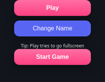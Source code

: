 <!DOCTYPE html>
<html lang="en">
<head>
  <meta charset="UTF-8" />
  <meta name="viewport" content="width=device-width, initial-scale=1, viewport-fit=cover" />
  <meta name="apple-mobile-web-app-capable" content="yes" />
  <meta name="mobile-web-app-capable" content="yes" />
  <meta name="theme-color" content="#12161c" />
  <title></title>
  <style>
    :root{
      --pink:#ff4081; --pink-hi:#ff6fa3; --indigo:#5865F2; --bg:#12161c;
    }
    html, body { margin:0; padding:0; background:var(--bg); color:#fff; font-family:system-ui, -apple-system, Segoe UI, Roboto, "Helvetica Neue", Arial, "Noto Sans", sans-serif; height:100dvh; overflow:hidden; }
    canvas { display:block; margin:0 auto; background:#000; touch-action:none; backface-visibility:hidden; -webkit-backface-visibility:hidden; transform:translateZ(0); will-change:transform; }

    /* Front & Menu buttons */
    .stack { position:fixed; display:none; z-index:9; left:50%; transform:translateX(-50%); pointer-events:auto; width:min(92vw,520px); }
    /* Moved higher to avoid leaderboard overlap */
    #frontStack { top: 40%; }
    #menuStack  { top: 78%; }
    .stack .buttons { display:flex; flex-direction:column; gap:12px; align-items:center; }
    /* Slightly smaller buttons */
    .btn { border:0; border-radius:14px; padding:12px 18px; font-size:16px; color:#fff; box-shadow:0 8px 22px rgba(0,0,0,.35); -webkit-tap-highlight-color:transparent; }
    .btn:active { transform:translateY(1px) scale(.98); }
    .btn-primary { background:linear-gradient(180deg,var(--pink-hi) 0%, var(--pink) 100%); font-weight:800; min-width:200px; }
    .btn-indigo  { background:var(--indigo); min-width:200px; }
    #fsNote { font-size:12px; opacity:.85; text-align:center; margin-top:4px; }

    /* On-screen arrows (in game only) */
    .controls { position:fixed; inset:0; pointer-events:none; z-index:10; display:none; }
    .laneBtn  { position:absolute; width:80px; height:80px; border:none; border-radius:20px; background:rgba(0,0,0,.35); color:#fff; font-size:28px; box-shadow:0 6px 18px rgba(0,0,0,.35); -webkit-tap-highlight-color:transparent; touch-action:manipulation; pointer-events:auto; transform:translate(-50%, -50%); }
    .laneBtn:active { transform:translate(-50%, -50%) scale(.96); }
    @media (min-width:900px){ .controls{ display:none !important; } }
  </style>
</head>
<body>
  <canvas id="gameCanvas"></canvas>

  <!-- FRONT -->
  <div id="frontStack" class="stack">
    <div class="buttons">
      <button id="playBtn" class="btn btn-primary" type="button">Play</button>
      <button id="frontChangeNameBtn" class="btn btn-indigo" type="button">Change Name</button>
      <div id="fsNote">Tip: Play tries to go fullscreen</div>
    </div>
  </div>

  <!-- MENU -->
  <div id="menuStack" class="stack">
    <div class="buttons">
      <button id="startBtn" class="btn btn-primary" type="button">Start Game</button>
    </div>
  </div>

  <!-- In-game lane arrows -->
  <div id="controls" class="controls">
    <button id="btnLane1" class="laneBtn" aria-label="Move left">◀</button>
    <button id="btnLane3" class="laneBtn" aria-label="Move right">▶</button>
  </div>

  <script src="https://cdn.jsdelivr.net/npm/@supabase/supabase-js@2"></script>
  <script>
  /* ========================= Supabase (Leaderboard) ========================= */
  const SUPABASE_URL = 'https://fvcvrhaxxpsientgggnx.supabase.co';
  const SUPABASE_ANON_KEY = 'eyJhbGciOiJIUzI1NiIsInR5cCI6IkpXVCJ9.eyJpc3MiOiJzdXBhYmFzZSIsInJlZiI6ImZ2Y3ZyaGF4eHBzaWVudGdnZ254Iiwicm9sZSI6ImFub24iLCJpYXQiOjE3NTYwODczMzYsImV4cCI6MjA3MTY2MzMzNn0.5wTxwGVJDa3gnS61gaDq00xSFGUMEQ0Pda6tJo4VK-A';
  const TABLE_NAME = 'highscores';
  const supa = window.supabase.createClient(SUPABASE_URL, SUPABASE_ANON_KEY);
  const NAME_KEY = 'catdash_name';
  function getPlayerName(){ let n = localStorage.getItem(NAME_KEY); if(!n){ n = prompt('Enter player name (3–12 chars):','CAT')||'CAT'; n=n.trim().slice(0,12); if(n.length<3) n=(n+'CAT').slice(0,3); localStorage.setItem(NAME_KEY,n);} return n; }
  let globalBoard = []; let lastBoardFetch = 0;
  async function fetchGlobalTop(limit=20){ try{ const {data,error}=await supa.from(TABLE_NAME).select('name,score,updated_at').order('score',{ascending:false}).limit(limit); if(error) throw error; globalBoard=Array.isArray(data)?data:[]; lastBoardFetch=performance.now(); }catch(e){ console.warn('LB fetch error',e.message||e); } }
  async function submitBestIfHigher(name,score){ try{ const {data:existing,error:e1}=await supa.from(TABLE_NAME).select('score').eq('name',name).single(); const prev=Number(existing?.score||0); if(!e1 && score<=prev) return false; const payload={name,score,updated_at:new Date().toISOString()}; const {error:e2}=await supa.from(TABLE_NAME).upsert(payload,{onConflict:'name'}); if(e2) throw e2; fetchGlobalTop(20); return true; }catch(e){ console.warn('LB submit error',e.message||e); return false; } }

  /* ========================= Canvas / viewport ========================= */
  const canvas=document.getElementById('gameCanvas');
  const ctx=canvas.getContext('2d',{alpha:false, desynchronized:true});
  function getViewportSize(){ const vv=window.visualViewport; if(vv) return {w:Math.floor(vv.width), h:Math.floor(vv.height)}; return {w:Math.floor(window.innerWidth), h:Math.floor(window.innerHeight)}; }
  let {w:W,h:H}=getViewportSize(); let DPR=1;
  function resizeCanvas(){ DPR=Math.max(1,Math.min(3,window.devicePixelRatio||1)); canvas.style.width=W+'px'; canvas.style.height=H+'px'; canvas.width=Math.floor(W*DPR); canvas.height=Math.floor(H*DPR); ctx.setTransform(DPR,0,0,DPR,0,0); ctx.imageSmoothingEnabled=true; ctx.imageSmoothingQuality='high'; }
  resizeCanvas();
  function handleResize(){ const v=getViewportSize(); W=v.w; H=v.h; resizeCanvas(); positionButtons(); initFlowerSpots(); }
  window.addEventListener('resize',handleResize,{passive:true});
  if(window.visualViewport){ visualViewport.addEventListener('resize',handleResize,{passive:true}); visualViewport.addEventListener('scroll',handleResize,{passive:true}); }
  function lanesX(){ return [W/4, W/2, (3*W)/4]; }

  /* ========================= Controls ========================= */
  const controls=document.getElementById('controls');
  const CAT_Y_LIFT=-30; const BUTTON_Y_OFFSET=50;
  function positionButtons(){
    const btn1=document.getElementById('btnLane1'); const btn3=document.getElementById('btnLane3');
    const lx=lanesX();
    const baseY=H-Math.min(120,H*.12);
    const y=Math.min(H-10, baseY+BUTTON_Y_OFFSET);
    btn1.style.left=lx[0]+'px'; btn1.style.top=y+'px';
    btn3.style.left=lx[2]+'px'; btn3.style.top=y+'px';
  }
  positionButtons();

  /* ========================= Game state ========================= */
  let mode='front', currentLane=1, enemies=[], pickups=[], particles=[];
  let score=0, fuel=100, meters=0;
  let spawnTimer=0, last=undefined, graceTimer=.75, restartDelay=0;
  let roadSpeed=226, maxSpeed=704, baseAccel=.6, slipTimer=0, slipOffset=0;
  let btn1Down=false, btn3Down=false, cheatArmTimerMs=0, cheatCharges=0, cheatRearmLock=false;
  const CHEAT_HOLD_TIME_MS=50;
  let cheatToastTimer=0, cheatToastText='';
  let dashActive=false, dashTimer=0;
  const DASH_DURATION=8.0, DASH_SPEED_MUL=1.30, DASH_SCORE_MUL=2;

  /* ========================= Visual helpers ========================= */
  function withShadow(color='rgba(0,0,0,.35)', blur=8, oy=3, fn){ ctx.save(); ctx.shadowColor=color; ctx.shadowBlur=blur; ctx.shadowOffsetX=0; ctx.shadowOffsetY=oy; fn(); ctx.restore(); }
  function strokeAround(color='rgba(0,0,0,.35)', lw=2, fn){ ctx.save(); ctx.lineWidth=lw; ctx.strokeStyle=color; fn(); ctx.stroke(); ctx.restore(); }

  /* ========================= Background (game scenes) ========================= */
  const FLOWER_SEG_METERS=400; const FLOWER_COLORS=['#ffec99','#ffd6e7','#c0ebff','#c3fda7','#ffd8a8','#eebefa','#b2f2bb']; const flowerSpots=[];
  function initFlowerSpots(){ flowerSpots.length=0; const count=Math.max(80,Math.floor(W*H/11000)); for(let i=0;i<count;i++){ flowerSpots.push({x:Math.random()*W,y:Math.random()*H,r:1.2+Math.random()*1.4,rot:Math.random()*Math.PI*2,stem:Math.random()<.8}); } }
  initFlowerSpots();
  function drawBloom(x,y,s,color,rot){ ctx.save(); ctx.translate(x,y); ctx.rotate(rot); const pr=s*2.1, cr=s*1.1; ctx.fillStyle=color; for(let i=0;i<5;i++){ const a=(i/5)*Math.PI*2; ctx.beginPath(); ctx.ellipse(Math.cos(a)*s*1.1, Math.sin(a)*s*1.1, pr*.55, pr*.35, a, 0, Math.PI*2); ctx.fill(); } const g=ctx.createRadialGradient(0,0,0,0,0,cr); g.addColorStop(0,'rgba(255,255,220,.95)'); g.addColorStop(1,'rgba(255,255,220,.2)'); ctx.fillStyle=g; ctx.beginPath(); ctx.arc(0,0,cr,0,Math.PI*2); ctx.fill(); ctx.restore(); }
  function drawBackground(){ const g=ctx.createLinearGradient(0,0,0,H); g.addColorStop(0,'#64b24a'); g.addColorStop(1,'#4d9c3b'); ctx.fillStyle=g; ctx.fillRect(0,0,W,H); ctx.fillStyle='rgba(40,90,40,.10)'; for(let y=0;y<H;y+=40){ for(let x=((y/40)%2===0?0:20); x<W; x+=40){ ctx.fillRect(x,y,10,10);} } const seg=Math.floor(meters/FLOWER_SEG_METERS)%FLOWER_COLORS.length; const color=FLOWER_COLORS[seg]; const lx=lanesX(), trailW=W/6; flowerSpots.forEach(f=>{ const inLane=(Math.abs(f.x-lx[0])<trailW/2)||(Math.abs(f.x-lx[1])<trailW/2)||(Math.abs(f.x-lx[2])<trailW/2); if(inLane) return; if(f.stem){ ctx.strokeStyle='rgba(20,80,20,.6)'; ctx.lineWidth=1; ctx.beginPath(); ctx.moveTo(f.x,f.y+4); ctx.lineTo(f.x,f.y+8); ctx.stroke(); } drawBloom(f.x,f.y,f.r,color,f.rot); }); for(let i=0;i<3;i++){ const rg=ctx.createLinearGradient(0,0,0,H); rg.addColorStop(0,'#8b684f'); rg.addColorStop(1,'#6f523f'); ctx.fillStyle=rg; ctx.fillRect(lx[i]-trailW/2,0,trailW,H); ctx.fillStyle='rgba(0,0,0,.18)'; ctx.fillRect(lx[i]-1,0,2,H);} }

  /* ========================= Obstacles, pickups, cat, HUD ========================= */
  function drawTree(x,y,w,h){ withShadow('rgba(0,0,0,.35)',10,4,()=>{ const tw=w*.28, th=h*.48, tx=x-tw/2, ty=y+h*.12, r=tw*.35; ctx.fillStyle='#6d3f17'; ctx.beginPath(); ctx.moveTo(tx+r,ty); ctx.lineTo(tx+tw-r,ty); ctx.quadraticCurveTo(tx+tw,ty,tx+tw,ty+r); ctx.lineTo(tx+tw,ty+th-r); ctx.quadraticCurveTo(tx+tw,ty+th,tx+tw-r,ty+th); ctx.lineTo(tx+r,ty+th); ctx.quadraticCurveTo(tx,ty+th,tx,ty+th-r); ctx.lineTo(tx,ty+r); ctx.quadraticCurveTo(tx,ty,tx+r,ty); ctx.closePath(); ctx.fill(); const cx=x, cy=y-h*.06; const c1='#2e7d32', c2='#2f8c34', c3='#399c3a'; ctx.fillStyle=c2; ctx.beginPath(); ctx.arc(cx-w*.28,cy+h*.02,h*.25,0,Math.PI*2); ctx.fill(); ctx.beginPath(); ctx.arc(cx+w*.28,cy+h*.02,h*.25,0,Math.PI*2); ctx.fill(); ctx.fillStyle=c1; ctx.beginPath(); ctx.arc(cx,cy,h*.32,0,Math.PI*2); ctx.fill(); ctx.fillStyle=c3; ctx.beginPath(); ctx.arc(cx,cy-h*.22,h*.18,0,Math.PI*2); ctx.fill(); ctx.strokeStyle='rgba(0,0,0,.35)'; ctx.lineWidth=1.5; ctx.beginPath(); ctx.arc(cx,cy,h*.32,0,Math.PI*2); ctx.stroke(); }); }
  function drawMud(x,y,w,h){ withShadow('rgba(0,0,0,.3)',8,3,()=>{ const g=ctx.createRadialGradient(x,y,2,x,y,Math.max(w,h)); g.addColorStop(0,'#6a4a3a'); g.addColorStop(1,'#3e2723'); ctx.fillStyle=g; ctx.beginPath(); ctx.ellipse(x,y,w*.5,h*.5,0,0,Math.PI*2); ctx.fill(); }); strokeAround('rgba(0,0,0,.35)',1.2,()=>{ ctx.beginPath(); ctx.ellipse(x,y,w*.5,h*.5,0,0,Math.PI*2); }); }
  function drawAdditiveGlow(x,y,r,a=.9){ ctx.save(); ctx.globalCompositeOperation='lighter'; const g=ctx.createRadialGradient(x,y,0,x,y,r); g.addColorStop(0,`rgba(255,215,0,${a})`); g.addColorStop(1,'rgba(255,215,0,0)'); ctx.fillStyle=g; ctx.beginPath(); ctx.arc(x,y,r,0,Math.PI*2); ctx.fill(); ctx.restore(); }
  function drawMouse(x,y,s,gold){ const t=performance.now()*0.006, wig=Math.sin(t+x*.01)*1.2*s; const body=gold?'#ffd54f':'#c7a17a', ear=gold?'#ffe082':'#d7b894'; withShadow('rgba(0,0,0,.25)',6,2,()=>{ ctx.fillStyle=body; ctx.beginPath(); ctx.ellipse(x,y+wig,12*s,7*s,0,0,Math.PI*2); ctx.fill(); ctx.beginPath(); ctx.ellipse(x+9*s,y-1*s+wig,6*s,5*s,0,0,Math.PI*2); ctx.fill(); ctx.fillStyle=ear; ctx.beginPath(); ctx.arc(x+12*s,y-5*s+wig,2.8*s,0,Math.PI*2); ctx.fill(); ctx.beginPath(); ctx.arc(x+7.5*s,y-6*s+wig,2.2*s,0,Math.PI*2); ctx.fill(); ctx.strokeStyle=gold?'#ffe082':'#b78963'; ctx.lineWidth=1.4*s; ctx.beginPath(); ctx.moveTo(x-12*s,y+2*s+wig); ctx.quadraticCurveTo(x-18*s,y+6*s+wig,x-22*s,y+3*s+wig); ctx.stroke(); ctx.fillStyle='#000'; ctx.beginPath(); ctx.arc(x+11*s,y-2*s+wig,1.4*s,0,Math.PI*2); ctx.fill(); }); if(gold) drawAdditiveGlow(x,y,22*s,.85); }
  function drawBird(x,y,s,gold){ const t=performance.now()*0.004, bob=Math.sin(t+x*.02)*1.2*s; const body=gold?'#ffe066':'#66a9ff'; withShadow('rgba(0,0,0,.25)',6,2,()=>{ ctx.fillStyle=body; ctx.beginPath(); ctx.ellipse(x,y+bob,10*s,7*s,0,0,Math.PI*2); ctx.fill(); ctx.beginPath(); ctx.arc(x+7*s,y-3*s+bob,4*s,0,Math.PI*2); ctx.fill(); ctx.fillStyle=gold?'#ffd54f':'#4f94f5'; ctx.beginPath(); ctx.ellipse(x-3*s,y+1*s+bob,6*s,4*s,-.7,0,Math.PI*2); ctx.fill(); ctx.fillStyle=gold?'#ffca28':'#ffb300'; ctx.beginPath(); ctx.moveTo(x+11*s,y-3*s+bob); ctx.lineTo(x+15*s,y-1*s+bob); ctx.lineTo(x+11*s,y-1*s+bob); ctx.closePath(); ctx.fill(); ctx.fillStyle='#000'; ctx.beginPath(); ctx.arc(x+6*s,y-4*s+bob,1.2*s,0,Math.PI*2); ctx.fill(); }); if(gold) drawAdditiveGlow(x,y,20*s,.85); }
  function drawLizard(x,y,s,gold){ const t=performance.now()*0.006, sway=Math.sin(t+x*.03)*1.5*s; const body=gold?'#ffd54f':'#5cb85c', belly=gold?'#ffe082':'#4cae4c'; withShadow('rgba(0,0,0,.25)',6,2,()=>{ ctx.fillStyle=body; ctx.beginPath(); ctx.ellipse(x,y+sway,16*s,6*s,0,0,Math.PI*2); ctx.fill(); ctx.beginPath(); ctx.moveTo(x-16*s,y+sway); ctx.quadraticCurveTo(x-26*s,y+3*s+sway,x-30*s,y+sway); ctx.lineTo(x-24*s,y-2*s+sway); ctx.closePath(); ctx.fill(); ctx.beginPath(); ctx.ellipse(x+14*s,y-1*s+sway,6*s,5*s,0,0,Math.PI*2); ctx.fill(); ctx.fillStyle=belly; ctx.fillRect(x-6*s,y-2*s+sway,12*s,4*s); ctx.fillStyle='#000'; ctx.beginPath(); ctx.arc(x+17*s,y-2*s+sway,1.4*s,0,Math.PI*2); ctx.fill(); ctx.beginPath(); ctx.arc(x+12*s,y-2*s+sway,1.4*s,0,Math.PI*2); ctx.fill(); }); if(gold) drawAdditiveGlow(x,y,24*s,.85); }
  function drawChicken(x,y,s){ const bob=Math.sin(performance.now()*0.004+x*0.01)*1.0*s; withShadow('rgba(0,0,0,.25)',6,2,()=>{ ctx.fillStyle='#ffe082'; ctx.beginPath(); ctx.ellipse(x,y+bob,12*s,9*s,0,0,Math.PI*2); ctx.fill(); ctx.beginPath(); ctx.arc(x+9*s,y-5*s+bob,5*s,0,Math.PI*2); ctx.fill(); ctx.fillStyle='#ffb300'; ctx.beginPath(); ctx.moveTo(x+14*s,y-5*s+bob); ctx.lineTo(x+18*s,y-4*s+bob); ctx.lineTo(x+14*s,y-2.5*s+bob); ctx.closePath(); ctx.fill(); ctx.fillStyle='#e53935'; ctx.beginPath(); ctx.arc(x+8*s,y-9*s+bob,2.1*s,0,Math.PI*2); ctx.fill(); ctx.beginPath(); ctx.arc(x+10.8*s,y-9.4*s+bob,1.8*s,0,Math.PI*2); ctx.fill(); ctx.fillStyle='#ffd54f'; ctx.beginPath(); ctx.ellipse(x-3*s,y-1*s+bob,7*s,5*s,-.7,0,Math.PI*2); ctx.fill(); ctx.fillStyle='#000'; ctx.beginPath(); ctx.arc(x+8*s,y-6*s+bob,1.4*s,0,Math.PI*2); ctx.fill(); ctx.strokeStyle='#ffb300'; ctx.lineWidth=1.3*s; ctx.beginPath(); ctx.moveTo(x-2*s,y+9*s+bob); ctx.lineTo(x-2*s,y+12*s+bob); ctx.moveTo(x+1*s,y+9*s+bob); ctx.lineTo(x+1*s,y+12*s+bob); ctx.stroke(); }); drawAdditiveGlow(x,y,24*s,.9); }
  const CAT_W=22, CAT_H=34;
  function drawCat(x,y,w,h){ withShadow('rgba(0,0,0,.35)',12,5,()=>{ const rx=w/1.55, ry=h/1.12, tail=h*1.35, tb=Math.max(3,w*.30), t=performance.now()*0.008, amp=h*.12; const bx=x-rx+tb*.8, by=y+ry*.60; ctx.strokeStyle='#9a5a2a'; ctx.lineCap='round'; ctx.lineJoin='round'; let px=bx, py=by; for(let i=1;i<=16;i++){ const u=i/16, k=1-u; const xx=bx-u*tail*.95; const yy=by-u*tail*.55+Math.sin(t+u*7)*amp*(.25+.75*k); ctx.lineWidth=Math.max(1,tb*(.3+.7*k)); ctx.beginPath(); ctx.moveTo(px,py); ctx.lineTo(xx,yy); ctx.stroke(); px=xx; py=yy; } ctx.fillStyle='#d07a2b'; ctx.beginPath(); ctx.ellipse(x,y,rx,ry,0,0,Math.PI*2); ctx.fill(); const hr=h*.36, hx=x, hy=y-h*.78; ctx.beginPath(); ctx.arc(hx,hy,hr,0,Math.PI*2); ctx.fill(); ctx.beginPath(); ctx.moveTo(hx-hr*.6,hy-hr*.15); ctx.lineTo(hx-hr*.25,hy-hr*1.0); ctx.lineTo(hx,hy-hr*.15); ctx.closePath(); ctx.fill(); ctx.beginPath(); ctx.moveTo(hx+hr*.6,hy-hr*.15); ctx.lineTo(hx+hr*.25,hy-hr*1.0); ctx.lineTo(hx,hy-hr*.15); ctx.closePath(); ctx.fill(); ctx.fillStyle='#a85b24'; ctx.beginPath(); ctx.ellipse(x,y+2,w/2.6,h/2.6,0,0,Math.PI*2); ctx.fill(); ctx.fillStyle='#000'; ctx.beginPath(); ctx.arc(hx-hr*.35,hy,hr*.15,0,Math.PI*2); ctx.fill(); ctx.beginPath(); ctx.arc(hx+hr*.35,hy,hr*.15,0,Math.PI*2); ctx.fill(); ctx.strokeStyle='#fff'; ctx.lineWidth=1.2; ctx.beginPath(); ctx.moveTo(hx-hr*.55,hy); ctx.lineTo(hx-hr*1.1,hy-2); ctx.moveTo(hx-hr*.55,hy+4); ctx.lineTo(hx-hr*1.1,hy+6); ctx.moveTo(hx-hr*.55,hy-4); ctx.lineTo(hx-hr*1.1,hy-6); ctx.moveTo(hx+hr*.55,hy); ctx.lineTo(hx+hr*1.1,hy-2); ctx.moveTo(hx+hr*.55,hy+4); ctx.lineTo(hx+hr*1.1,hy+6); ctx.moveTo(hx+hr*.55,hy-4); ctx.lineTo(hx+hr*1.1,hy-6); ctx.stroke(); }); strokeAround('rgba(0,0,0,.4)',1,()=>{ ctx.beginPath(); ctx.ellipse(x,y,w/1.55,h/1.12,0,0,Math.PI*2); }); }

  /* ========================= Particles & HUD ========================= */
  function spawnSparkles(x,y,c){ for(let i=0;i<12;i++){ const a=(Math.PI*2)*(i/12)+Math.random()*.4; const sp=60+Math.random()*110; particles.push({x,y,vx:Math.cos(a)*sp,vy:Math.sin(a)*sp-40,life:.6+Math.random()*.4,age:0,color:c}); } }
  function updateParticles(dt){ for(let i=particles.length-1;i>=0;i--){ const p=particles[i]; p.age+=dt; p.x+=p.vx*dt; p.y+=p.vy*dt; p.vy+=80*dt; if(p.age>=p.life) particles.splice(i,1); } }
  function drawParticles(){ particles.forEach(p=>{ const a=Math.max(0,1-p.age/p.life); ctx.save(); ctx.globalAlpha=a; ctx.fillStyle=p.color; ctx.beginPath(); ctx.arc(p.x,p.y,2+1.2*a,0,Math.PI*2); ctx.fill(); ctx.restore(); }); }
  function drawHUD(){ ctx.fillStyle='#fff'; ctx.font='16px system-ui, sans-serif'; const sTxt='Score: ' + (dashActive?Math.round(score)+' (x2)':Math.round(score)); ctx.fillText(sTxt,10,22); ctx.fillText('Energy: '+Math.round(fuel),10,42); ctx.fillText('Meters: '+Math.round(meters),10,62); const txt=cheatCharges>0?`Shield x${cheatCharges}`:''; if(txt){ const tw=ctx.measureText(txt).width+12; ctx.fillText(txt, W-tw-10, 28); }
    if(dashActive){ const tTxt=`DASH ${dashTimer.toFixed(1)}s`; const tw=ctx.measureText(tTxt).width; ctx.fillStyle='#ffeb3b'; ctx.fillText(tTxt,(W-tw)/2,22); }
    if(cheatToastTimer>0){ const a=Math.min(1,cheatToastTimer/.3); ctx.save(); ctx.globalAlpha=a; ctx.font='18px system-ui,sans-serif'; const t=cheatToastText||''; const tw=ctx.measureText(t).width; const tx=(W-tw)/2, ty=44; ctx.fillStyle='rgba(0,0,0,.35)'; ctx.fillRect(tx-12,ty-18,tw+24,28); ctx.fillStyle='#ffd54f'; ctx.fillText(t,tx,ty); ctx.restore(); }
  }
  function drawVignette(){ const g=ctx.createRadialGradient(W/2,H*.58,Math.min(W,H)*.25,W/2,H*.58,Math.max(W,H)*.75); g.addColorStop(0,'rgba(0,0,0,0)'); g.addColorStop(1,'rgba(0,0,0,.35)'); ctx.fillStyle=g; ctx.fillRect(0,0,W,H); }
  function drawDashOverlay(){ if(!dashActive) return; ctx.save(); ctx.globalAlpha=.18; ctx.fillStyle='#ff9800'; ctx.fillRect(0,0,W,H); ctx.globalAlpha=.16; ctx.strokeStyle='#fff'; ctx.lineWidth=2; for(let i=0;i<6;i++){ const x=(i+.5)*(W/6); ctx.beginPath(); ctx.moveTo(x,0); ctx.lineTo(x+(Math.random()*8-4),H); ctx.stroke(); } ctx.restore(); }
  function drawGlobalBoard(x,y,maxRows=20){ ctx.fillStyle='#fff'; ctx.font='18px system-ui, sans-serif'; ctx.fillText('Global Top 20', x, y); ctx.font='14px ui-monospace, SFMono-Regular, Menlo, monospace'; if(!globalBoard.length){ ctx.fillText('Loading...', x, y+22); if(performance.now()-lastBoardFetch>5000) fetchGlobalTop(20); return; } const rows=Math.min(maxRows, globalBoard.length); for(let i=0;i<rows;i++){ const e=globalBoard[i]; const name=(e.name||'???').slice(0,12).padEnd(12,' '); const line=`${String(i+1).padStart(2,' ')}. ${name}  ${String(Number(e.score||0)).padStart(6,' ')}  ${String((e.updated_at||'').slice(0,10))}`; ctx.fillText(line, x, y + 22 + i*18); } }

  /* ========================= Anime Front Page ========================= */
  const CAT_MASCOT_NAME = 'Gingerbolt';
  let frontT=0;
  function drawFrontBackground(){
    const g=ctx.createLinearGradient(0,0,0,H); g.addColorStop(0,'#ff3d7f'); g.addColorStop(.45,'#ff7a3d'); g.addColorStop(1,'#ffe27a'); ctx.fillStyle=g; ctx.fillRect(0,0,W,H);
    const cx=W*.5, cy=H*.75, rays=90; ctx.save(); ctx.globalAlpha=.18; for(let i=0;i<rays;i++){ const a=(i/rays)*Math.PI*2 + Math.sin(frontT*.9+i)*.05; const len=Math.max(W,H)*1.2; const w=2 + (i%4===0?3:0) + Math.sin(frontT*2+i)*.5; ctx.strokeStyle = i%3===0? 'rgba(255,255,255,.75)': 'rgba(255,255,255,.45)'; ctx.lineWidth=w; ctx.beginPath(); ctx.moveTo(cx,cy); ctx.lineTo(cx+Math.cos(a)*len, cy+Math.sin(a)*len); ctx.stroke(); } ctx.restore();
    const vg=ctx.createRadialGradient(W/2,H*.65,Math.min(W,H)*.2, W/2,H*.65, Math.max(W,H)*.85); vg.addColorStop(0,'rgba(0,0,0,0)'); vg.addColorStop(1,'rgba(0,0,0,.38)'); ctx.fillStyle=vg; ctx.fillRect(0,0,W,H);
  }
  function drawFrontAnimation(){
    const baseY=H*.74; const travel=Math.min(280, W*.35); const phase=(Math.sin(frontT*.8)*.5+.5); const catX=W*.5 - travel/2 + phase*travel; const catY=baseY - 10 + Math.sin(frontT*3)*4;
    for(let i=0;i<3;i++){ const r=60+i*18+Math.sin(frontT*2+i)*3; const ag=ctx.createRadialGradient(catX,catY-20,0,catX,catY-20,r); ag.addColorStop(0,'rgba(255,230,120,.55)'); ag.addColorStop(1,'rgba(255,230,120,0)'); ctx.fillStyle=ag; ctx.beginPath(); ctx.arc(catX,catY-20,r,0,Math.PI*2); ctx.fill(); }
    ctx.save(); ctx.globalAlpha=.9; ctx.strokeStyle='rgba(255,255,255,.9)'; ctx.lineWidth=3; for(let i=0;i<8;i++){ const ox=-50 - i*14; const oy=Math.sin(frontT*10+i)*8; ctx.beginPath(); ctx.moveTo(catX+ox,catY+oy); ctx.lineTo(catX+ox-60, catY+oy-6); ctx.stroke(); } ctx.restore();
    withShadow('rgba(0,0,0,.35)',14,6,()=>{
      ctx.strokeStyle='#d9782e'; ctx.lineWidth=8; ctx.lineCap='round'; ctx.beginPath(); ctx.moveTo(catX-26,catY-6); ctx.lineTo(catX-44,catY-16); ctx.lineTo(catX-34,catY-28); ctx.lineTo(catX-52,catY-38); ctx.stroke();
      ctx.fillStyle='#e0812c'; ctx.beginPath(); ctx.ellipse(catX,catY,38,26,0,0,Math.PI*2); ctx.fill();
      const hx=catX+26, hy=catY-26, hr=16; ctx.beginPath(); ctx.arc(hx,hy,hr,0,Math.PI*2); ctx.fill();
      ctx.beginPath(); ctx.moveTo(hx-10,hy-4); ctx.lineTo(hx-6,hy-22); ctx.lineTo(hx,hy-6); ctx.closePath(); ctx.fill();
      ctx.beginPath(); ctx.moveTo(hx+10,hy-4); ctx.lineTo(hx+6,hy-22); ctx.lineTo(hx,hy-6); ctx.closePath(); ctx.fill();
      ctx.fillStyle='#d26f1f'; for(let i=0;i<5;i++){ const ax=hx-12+i*6, ay=hy+4+(i%2?2:-2); ctx.beginPath(); ctx.moveTo(ax,ay); ctx.lineTo(ax+4,ay+10); ctx.lineTo(ax-2,ay+8); ctx.closePath(); ctx.fill(); }
      ctx.fillStyle='#c76918'; ctx.beginPath(); ctx.ellipse(catX,catY+2,16,12,0,0,Math.PI*2); ctx.fill();
      ctx.fillStyle='#000'; ctx.beginPath(); ctx.ellipse(hx-6,hy-2,3.6,5.2,0,0,Math.PI*2); ctx.fill(); ctx.beginPath(); ctx.ellipse(hx+6,hy-2,3.6,5.2,0,0,Math.PI*2); ctx.fill(); ctx.fillStyle='#fff'; ctx.beginPath(); ctx.arc(hx-7.5,hy-4.5,1.4,0,Math.PI*2); ctx.fill(); ctx.beginPath(); ctx.arc(hx+4.5,hy-4.5,1.2,0,Math.PI*2); ctx.fill();
      ctx.strokeStyle='#fff'; ctx.lineWidth=1.6; ctx.beginPath(); ctx.moveTo(hx-4,hy+3); ctx.quadraticCurveTo(hx,hy+6,hx+4,hy+3); ctx.stroke(); for(const s of [-1,1]){ ctx.beginPath(); ctx.moveTo(hx+s*6,hy+2); ctx.lineTo(hx+s*18,hy); ctx.stroke(); ctx.beginPath(); ctx.moveTo(hx+s*6,hy+6); ctx.lineTo(hx+s*18,hy+8); ctx.stroke(); }
      ctx.fillStyle='#e0812c'; ctx.beginPath(); ctx.ellipse(catX+46,catY-6,10,6,.2,0,Math.PI*2); ctx.fill(); ctx.beginPath(); ctx.ellipse(catX-6,catY+10,11,7,-.2,0,Math.PI*2); ctx.fill();
    });
  }
  function drawFront(){
    drawFrontBackground();
    const title='CAT DASH'; ctx.save(); const fs=Math.floor(Math.min(W,H)*.13); ctx.font=`${fs}px Impact, 'Trebuchet MS', system-ui, sans-serif`; ctx.textAlign='center'; ctx.lineWidth=Math.max(6,fs*.06); ctx.strokeStyle='rgba(255,255,255,.95)'; ctx.fillStyle='#2a0a0a'; const tx=W*.5, ty=H*.20; ctx.strokeText(title,tx,ty); ctx.fillText(title,tx,ty); ctx.restore();
    const sub=`Starring ${CAT_MASCOT_NAME} — the ginger bolt!`; ctx.save(); ctx.font='18px system-ui, sans-serif'; ctx.fillStyle='rgba(255,255,255,.95)'; ctx.fillText(sub, (W-ctx.measureText(sub).width)/2, H*.24); ctx.restore();
    drawFrontAnimation();
    /* Leaderboard lower-left so buttons never cover it */
    const margin=18; const baseY=H*.65;
    drawGlobalBoard(margin, baseY, Math.min(10, Math.floor((H-baseY-40)/18)-1));
    drawVignette();
  }

  /* ========================= Spawning & collisions ========================= */
  const SPAWN_BUFFER_Y=70; function laneIsFree(x,y){ return !enemies.some(e=>e.x===x && Math.abs(e.y-y)<SPAWN_BUFFER_Y) && !pickups.some(p=>p.x===x && Math.abs(p.y-y)<SPAWN_BUFFER_Y); }
  function pickFreeLane(spawnY){ const lx=lanesX(); const c=[0,1,2].filter(i=>laneIsFree(lx[i],spawnY)); if(!c.length) return null; return c[Math.floor(Math.random()*c.length)]; }
  let lastPickupLane=null; function spawnEnemy(){ const lane=pickFreeLane(-60); if(lane==null) return; const lx=lanesX(); const type=Math.random()<.55?'tree':'mud'; enemies.push(type==='tree'?{type,x:lx[lane],y:-50,w:40,h:70}:{type,x:lx[lane],y:-40,w:56,h:24}); }
  function laneHasAnyEnemy(li){ const lx=lanesX(), x=lx[li]; return enemies.some(e=>e.x===x); }
  function spawnPickup(){ const y=-40; if(enemies.some(e=>Math.abs(e.y-y)<SPAWN_BUFFER_Y) || pickups.some(p=>Math.abs(p.y-y)<SPAWN_BUFFER_Y)) return; const lx=lanesX(); let c=[0,1,2].filter(i=>laneIsFree(lx[i],y) && !laneHasAnyEnemy(i)); if(!c.length) return; const without=c.filter(l=>l!==lastPickupLane); const lane=(without.length?without:c)[Math.floor(Math.random()*(without.length?without.length:c.length))]; lastPickupLane=lane; const r=Math.random(); let type,golden=false, scale=1; if(r<.06){ type='dash'; scale=1.2;} else if(r<.46){ type='mouse'; golden=Math.random()<.25; scale=golden?1.2:1.0;} else if(r<.86){ type='bird'; golden=Math.random()<.25; scale=golden?1.25:1.05;} else if(r<.97){ type='lizard'; golden=Math.random()<.25; scale=golden?1.25:1.1;} else { type='chicken'; golden=true; scale=1.35;} const baseW= type==='bird'?30 : type==='mouse'?34 : type==='lizard'?36 : type==='chicken'?38 : 30; const baseH= type==='bird'?18 : type==='mouse'?18 : type==='lizard'?16 : type==='chicken'?22 : 30; const w=baseW*scale, h=baseH*scale; pickups.push({type,x:lx[lane],y,w,h,scale,golden}); }

  /* ========================= Update & draw loop ========================= */
  const PLAYER_Y = () => Math.min(H - 190, H * 0.64 + CAT_Y_LIFT);
  function armCheatIfHeld(dt){ const both=btn1Down && btn3Down; if(both && !cheatRearmLock && cheatCharges===0){ cheatArmTimerMs+=dt*1000; if(cheatArmTimerMs>=CHEAT_HOLD_TIME_MS){ cheatCharges=2; cheatRearmLock=true; cheatToastText='Shield armed x2'; cheatToastTimer=1.0; } } else cheatArmTimerMs=0; if(!btn1Down && !btn3Down && cheatCharges===0) cheatRearmLock=false; }
  function startDash(){ if(dashActive) return; dashActive=true; dashTimer=DASH_DURATION; cheatToastText='DASH!'; cheatToastTimer=1.2; }
  function updateDash(dt){ if(!dashActive) return; dashTimer-=dt; if(dashTimer<=0){ dashActive=false; dashTimer=0; } }
  function update(dt){ const accel=baseAccel*(1-Math.min(1,roadSpeed/maxSpeed)); const speedMul=dashActive?DASH_SPEED_MUL:1; roadSpeed=Math.min(maxSpeed, (roadSpeed+accel)*Math.pow(1.00000002, meters)); const actual=roadSpeed*speedMul; if(slipTimer>0){ slipTimer=Math.max(0, slipTimer-dt); slipOffset=Math.sin(performance.now()/40)*4; } else slipOffset=0; spawnTimer+=dt; const spawnInt=dashActive?.5:.6; if(spawnTimer>spawnInt){ spawnTimer=0; if(Math.random()<(dashActive?.65:.70)) spawnEnemy(); else spawnPickup(); if(Math.random()<(dashActive?.50:.35)) spawnPickup(); }
    enemies.forEach(e=>e.y+=actual*dt); pickups.forEach(p=>p.y+=actual*dt); enemies=enemies.filter(e=>e.y<H+60); pickups=pickups.filter(p=>p.y<H+60);
    const px=lanesX()[currentLane]+slipOffset, py=PLAYER_Y(), pw=CAT_W-4, ph=CAT_H-2; armCheatIfHeld(dt); const collide=graceTimer<=0;
    if(collide){ for(let i=0;i<enemies.length;i++){ const e=enemies[i]; let ew=e.w, eh=e.h; if(e.type==='tree'){ ew*=.6; eh*=.8;} if(Math.abs(e.x-px)<(ew+pw)/2 && Math.abs(e.y-py)<(eh+ph)/2){ if(e.type==='mud'){ enemies.splice(i,1); fuel=Math.max(0,fuel-10); score=Math.max(0, score-(dashActive?1:2)); slipTimer=.6; } else { if(cheatCharges>0){ enemies.splice(i,1); cheatCharges--; } else endGame(); } break; } } }
    for(let i=0;i<pickups.length;i++){ const p=pickups[i]; if(Math.abs(p.x-px)<(p.w+pw)/2 && Math.abs(p.y-py)<(p.h+ph)/2){ pickups.splice(i,1); if(p.type==='dash'){ startDash(); cheatCharges=Math.min(2, cheatCharges+1); cheatToastText='DASH + Shield +1'; cheatToastTimer=1.2; spawnSparkles(px,py,'rgba(255,240,130,.95)'); } else if(p.type==='chicken'){ fuel=Math.min(100, fuel+25); score+=(dashActive?30:15); cheatCharges=Math.min(2, cheatCharges+1); cheatToastText='Shield +1'; cheatToastTimer=1.2; spawnSparkles(px,py,'rgba(255,230,140,.95)'); } else if(p.type==='lizard'){ fuel=Math.min(100, fuel+(p.golden?22:12)); score+=(p.golden?12:5)*(dashActive?DASH_SCORE_MUL:1); spawnSparkles(px,py,'rgba(180,255,120,.95)'); } else if(p.type==='bird'){ fuel=Math.min(100, fuel+(p.golden?20:10)); score+=(p.golden?10:3)*(dashActive?DASH_SCORE_MUL:1); spawnSparkles(px,py,'rgba(180,210,255,.95)'); } else { fuel=Math.min(100, fuel+(p.golden?20:10)); score+=(p.golden?10:3)*(dashActive?DASH_SCORE_MUL:1); spawnSparkles(px,py,'rgba(255,230,150,.95)'); } break; } }
    updateDash(dt); updateParticles(dt); if(cheatToastTimer>0) cheatToastTimer=Math.max(0, cheatToastTimer-dt); meters+=(actual*dt)/120; fuel-=dt*(dashActive?2.4:2.0); if(fuel<=0) endGame(); }
  function draw(){ if(mode==='front'){ frontT+=.016; drawFront(); return; } if(mode==='menu'){ drawMenu(); return; } drawBackground(); enemies.forEach(e=>{ if(e.type==='tree') drawTree(e.x,e.y,e.w,e.h); else drawMud(e.x,e.y,e.w,e.h); }); pickups.forEach(p=>{ if(p.type==='mouse') drawMouse(p.x,p.y,p.scale,p.golden); else if(p.type==='bird') drawBird(p.x,p.y,p.scale,p.golden); else if(p.type==='lizard') drawLizard(p.x,p.y,p.scale,p.golden); else if(p.type==='chicken') drawChicken(p.x,p.y,p.scale); else if(p.type==='dash') drawLightning(p.x,p.y,p.scale); }); drawCat(lanesX()[currentLane]+slipOffset, PLAYER_Y(), CAT_W, CAT_H); drawParticles(); drawHUD(); drawDashOverlay(); drawVignette(); }

  /* ========================= Flow ========================= */
  function drawMenu(){ drawFrontBackground(); ctx.fillStyle='#fff'; ctx.font='14px system-ui, sans-serif'; const sub='Collect snacks • Avoid trees & mud • Grab ⚡ for Dash'; ctx.fillText(sub,(W-ctx.measureText(sub).width)/2,70); drawGlobalBoard(18,150,14); drawVignette(); }
  function endGame(){ mode='menu'; const n=getPlayerName(); submitBestIfHigher(n, Math.round(score)); restartDelay=1.0; }
  function resetGame(){ enemies=[]; pickups=[]; particles=[]; score=0; fuel=100; meters=0; roadSpeed=226; currentLane=1; spawnTimer=0; graceTimer=.75; last=undefined; cheatArmTimerMs=0; cheatCharges=0; cheatRearmLock=false; cheatToastTimer=0; cheatToastText=''; dashActive=false; dashTimer=0; restartDelay=0; initFlowerSpots(); }
  async function goFullscreen(){ try{ const el=document.documentElement; if(!document.fullscreenElement && el.requestFullscreen){ await el.requestFullscreen(); } }catch(e){} }
  function startGame(){ resetGame(); mode='game'; }
  function loop(ts){ if(last===undefined) last=ts; let dt=(ts-last)/1000; if(!Number.isFinite(dt)||dt<0) dt=0; dt=Math.min(dt,.05); last=ts; if(mode==='game'){ if(restartDelay>0) restartDelay=Math.max(0,restartDelay-dt); if(graceTimer>0) graceTimer=Math.max(0,graceTimer-dt); update(dt); controls.style.display='block'; frontStack.style.display='none'; menuStack.style.display='none'; } else if(mode==='menu'){ controls.style.display='none'; frontStack.style.display='none'; menuStack.style.display='block'; } else { controls.style.display='none'; frontStack.style.display='block'; menuStack.style.display='none'; } draw(); requestAnimationFrame(loop); }

  /* ========================= Inputs ========================= */
  const menuStack=document.getElementById('menuStack');
  const startBtn=document.getElementById('startBtn');
  const frontStack=document.getElementById('frontStack');
  const playBtn=document.getElementById('playBtn');
  const frontChangeNameBtn=document.getElementById('frontChangeNameBtn');
  playBtn.addEventListener('click', async()=>{ await goFullscreen(); startGame(); });
  frontChangeNameBtn.addEventListener('click', ()=>{ localStorage.removeItem(NAME_KEY); const n=getPlayerName(); alert('Player name set to: '+n); });
  startBtn.addEventListener('click', async()=>{ await goFullscreen(); startGame(); });
  let keyLock=false; document.addEventListener('keydown', async e=>{ if(mode!=='game'){ if(e.key===' '||e.key==='ArrowLeft'||e.key==='ArrowRight'){ await goFullscreen(); startGame(); return; } } if(keyLock) return; if(e.key==='ArrowLeft'){ if(currentLane>0) currentLane--; keyLock=true; } else if(e.key==='ArrowRight'){ if(currentLane<2) currentLane++; keyLock=true; } }); document.addEventListener('keyup', e=>{ if(e.key==='ArrowLeft'||e.key==='ArrowRight') keyLock=false; });
  let touchStartX=null; canvas.addEventListener('touchstart', e=>{ if(mode!=='game') return; touchStartX=e.touches[0].clientX; }, {passive:true}); canvas.addEventListener('touchmove', e=>{ if(mode!=='game'||touchStartX===null) return; const dx=e.touches[0].clientX - touchStartX; if(dx>50 && currentLane<2){ currentLane++; touchStartX=e.touches[0].clientX; } else if(dx<-50 && currentLane>0){ currentLane--; touchStartX=e.touches[0].clientX; } }, {passive:true}); canvas.addEventListener('touchend', ()=>{ touchStartX=null; });
  const btn1=document.getElementById('btnLane1'); const btn3=document.getElementById('btnLane3');
  function nudgeLeft(){ if(currentLane>0) currentLane--; } function nudgeRight(){ if(currentLane<2) currentLane++; }
  function onPointerDownBtn1(e){ e.preventDefault(); btn1Down=true; if(mode==='game') nudgeLeft(); }
  function onPointerUpBtn1(e){ e.preventDefault(); btn1Down=false; if(!btn3Down && cheatCharges===0) cheatArmTimerMs=0; }
  function onPointerDownBtn3(e){ e.preventDefault(); btn3Down=true; if(mode==='game') nudgeRight(); }
  function onPointerUpBtn3(e){ e.preventDefault(); btn3Down=false; if(!btn1Down && cheatCharges===0) cheatArmTimerMs=0; }
  ['pointerdown'].forEach(evt=>{ btn1.addEventListener(evt,onPointerDownBtn1,{passive:false}); btn3.addEventListener(evt,onPointerDownBtn3,{passive:false}); });
  ['pointerup','pointercancel','pointerout','pointerleave'].forEach(evt=>{ btn1.addEventListener(evt,onPointerUpBtn1,{passive:false}); btn3.addEventListener(evt,onPointerUpBtn3,{passive:false}); });

  /* Boot */
  fetchGlobalTop(20);
  requestAnimationFrame(loop);
  </script>
</body>
</html>
